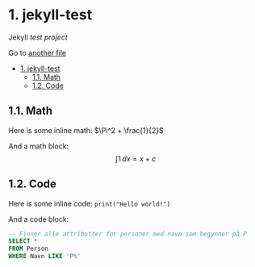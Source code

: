 # 1. jekyll-test
Jekyll *test project*

Go to [another file](another_file.md)

- [1. jekyll-test](#1-jekyll-test)
  - [1.1. Math](#11-math)
  - [1.2. Code](#12-code)

## 1.1. Math
Here is some inline math: $\Pi^2 + \frac{1}{2}$

And a math block:
$$\int 1 \, dx = x + c$$

## 1.2. Code
Here is some inline code: `print("Hello world!")`

And a code block:
```sql
-- Finner alle attributter for personer med navn som begynner på P
SELECT *
FROM Person
WHERE Navn LIKE 'P%'
```
